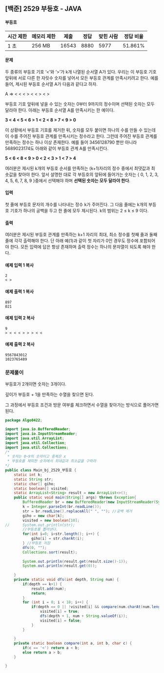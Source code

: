 ## [백준] 2529 부등호 - JAVA

#### 부등호 

| 시간 제한 | 메모리 제한 | 제출    | 정답   | 맞힌 사람 | 정답 비율   |
| ----- | ------ | ----- | ---- | ----- | ------- |
| 1 초   | 256 MB | 16543 | 8880 | 5977  | 51.861% |

#### 문제

두 종류의 부등호 기호 ‘<’와 ‘>’가 k개 나열된 순서열 A가 있다. 우리는 이 부등호 기호 앞뒤에 서로 다른 한 자릿수 숫자를 넣어서 모든 부등호 관계를 만족시키려고 한다. 예를 들어, 제시된 부등호 순서열 A가 다음과 같다고 하자. 

A ⇒ < < < > < < > < >

부등호 기호 앞뒤에 넣을 수 있는 숫자는 0부터 9까지의 정수이며 선택된 숫자는 모두 달라야 한다. 아래는 부등호 순서열 A를 만족시키는 한 예이다. 

**3 < 4 < 5 < 6 > 1 < 2 < 8 > 7 < 9 > 0**

이 상황에서 부등호 기호를 제거한 뒤, 숫자를 모두 붙이면 하나의 수를 만들 수 있는데 이 수를 주어진 부등호 관계를 만족시키는 정수라고 한다. 그런데 주어진 부등호 관계를 만족하는 정수는 하나 이상 존재한다. 예를 들어 3456128790 뿐만 아니라 5689023174도 아래와 같이 부등호 관계 A를 만족시킨다. 

**5 < 6 < 8 < 9 > 0 < 2 < 3 > 1 < 7 > 4**

여러분은 제시된 k개의 부등호 순서를 만족하는 (k+1)자리의 정수 중에서 최댓값과 최솟값을 찾아야 한다. 앞서 설명한 대로 각 부등호의 앞뒤에 들어가는 숫자는 { 0, 1, 2, 3, 4, 5, 6, 7, 8, 9 }중에서 선택해야 하며 **선택된 숫자는 모두 달라야 한다**. 

#### 입력

첫 줄에 부등호 문자의 개수를 나타내는 정수 k가 주어진다. 그 다음 줄에는 k개의 부등호 기호가 하나의 공백을 두고 한 줄에 모두 제시된다. k의 범위는 2 ≤ k ≤ 9 이다. 

#### 출력

여러분은 제시된 부등호 관계를 만족하는 k+1 자리의 최대, 최소 정수를 첫째 줄과 둘째 줄에 각각 출력해야 한다. 단 아래 예(1)과 같이 첫 자리가 0인 경우도 정수에 포함되어야 한다. 모든 입력에 답은 항상 존재하며 출력 정수는 하나의 문자열이 되도록 해야 한다. 

#### 예제 입력 1 복사

```
2
< >

```

#### 예제 출력 1 복사

```
897
021

```

#### 예제 입력 2 복사

```
9
> < < < > > > < <

```

#### 예제 출력 2 복사

```
9567843012
1023765489
```



### 문제풀이

부등호가 2개이면 숫자는 3개이다.

깊이가 부등호 + 1을 만족하는 수열을 찾으면 된다.

그 과정에서 부등호 조건과 방문 여부를 체크하면서 수열을 찾아가는 방식으로 풀어가면 된다.

```JAVA
package Algo0422;

import java.io.BufferedReader;
import java.io.InputStreamReader;
import java.util.ArrayList;
import java.util.Collection;
import java.util.Collections;
/*
 * 숫자는 0~9의 숫자이고 중복은 x
 * 부등호를 제외한 숫자에서 최대값과 최소값을 구하라
*/
public class Main_bj_2529_부등호 {
	static int k;
	static String str;
	static char[] giho;
	static boolean[] visited;
	static ArrayList<String> result = new ArrayList<>();
	public static void main(String[] args) throws Exception{
		BufferedReader br = new BufferedReader(new InputStreamReader(System.in));
		k = Integer.parseInt(br.readLine());
		str = br.readLine().replaceAll(" ", ""); //공백 제거
		giho = new char[k];
		visited = new boolean[10];
//		System.out.println(str); 
		//부등호를 뽑아낸다.
		for(int i=0; i<str.length(); i++) {
			giho[i] = str.charAt(i);
		} //부등호 저장
		dfs(0, "");
		Collections.sort(result);
		
		System.out.println(result.get(result.size()-1));
		System.out.println(result.get(0));
		
	}
	private static void dfs(int depth, String num) {
		if(depth == k+1) {
			result.add(num);
			return;
		}
		for (int i = 0; i < 10; i++) {
			if(depth == 0 || !visited[i] && compare(num.charAt(num.length()-1)- '0',i,giho[depth-1])) {
				visited[i] = true;
				dfs(depth + 1, num + String.valueOf(i));
				visited[i] = false;
			}
		}
		
	}
	private static boolean compare(int a, int b, char c) {
		if(c == '<') return a < b;
		else return a > b;
	}	

}

```



